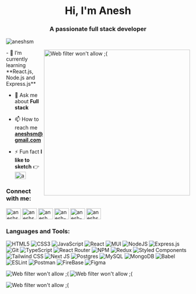 <h1 align="center">Hi, I'm Anesh</h1>
<h3 align="center">A passionate full stack developer</h3>

<p align="left"> <img src="https://komarev.com/ghpvc/?username=aneshsm&label=Profile%20views&color=0e75b6&style=flat" alt="aneshsm" /> </p>
<img align="right" alt="Web filter won't allow ;( " width="400" src="https://scontent.cdninstagram.com/v/t51.29350-15/192039033_940239880141602_7769637873861636989_n.jpg?stp=dst-jpg_e35&efg=eyJ2ZW5jb2RlX3RhZyI6ImltYWdlX3VybGdlbi4xMDgweDExMTAuc2RyLmYyOTM1MCJ9&_nc_ht=scontent.cdninstagram.com&_nc_cat=106&_nc_ohc=Q9V5rVQhVu8Ab56whu4&edm=APs17CUBAAAA&ccb=7-5&ig_cache_key=MjU4MjkyNDA2OTU4NzI4ODYzOQ%3D%3D.2-ccb7-5&oh=00_AfDpMMjF6AinwtcZyJ-yo_5yf1tlAC57CIYvatrJrVIc2g&oe=6627C3F5&_nc_sid=10d13b">
- 🌱 I’m currently learning **React.js, Node.js and Express.js**

- 💬 Ask me about **Full stack**

- 📫 How to reach me **aneshsm@gmail.com**

- ⚡ Fun fact **I like to sketch** 👉 <a href="https://www.instagram.com/arto.beginner" target="blank"><img align="center" src="https://raw.githubusercontent.com/rahuldkjain/github-profile-readme-generator/master/src/images/icons/Social/instagram.svg" alt="aneshsm" height="20" width="30" /></a>

<h3 align="left">Connect with me:</h3>
<p align="left">
<a href="https://codepen.io/aneshsm" target="blank"><img align="center" src="https://raw.githubusercontent.com/rahuldkjain/github-profile-readme-generator/master/src/images/icons/Social/codepen.svg" alt="aneshsm" height="30" width="40" /></a>
<a href="https://dev.to/aneshsm" target="blank"><img align="center" src="https://raw.githubusercontent.com/rahuldkjain/github-profile-readme-generator/master/src/images/icons/Social/devto.svg" alt="aneshsm" height="30" width="40" /></a>
<a href="https://twitter.com/anesh_sm" target="blank"><img align="center" src="https://raw.githubusercontent.com/rahuldkjain/github-profile-readme-generator/master/src/images/icons/Social/twitter.svg" alt="anesh_sm" height="30" width="40" /></a>
<a href="https://linkedin.com/in/anesh-somanath-majalikar-13666b222" target="blank"><img align="center" src="https://raw.githubusercontent.com/rahuldkjain/github-profile-readme-generator/master/src/images/icons/Social/linked-in-alt.svg" alt="anesh-somanath-majalikar-13666b222" height="30" width="40" /></a>
<a href="https://stackoverflow.com/users/anesh-soamanath-majalikar" target="blank"><img align="center" src="https://raw.githubusercontent.com/rahuldkjain/github-profile-readme-generator/master/src/images/icons/Social/stack-overflow.svg" alt="anesh-soamanath-majalikar" height="30" width="40" /></a>
<a href="https://codesandbox.com/aneshsm" target="blank"><img align="center" src="https://raw.githubusercontent.com/rahuldkjain/github-profile-readme-generator/master/src/images/icons/Social/codesandbox.svg" alt="aneshsm" height="30" width="40" /></a>

<h3 align="left">Languages and Tools:</h3>

![HTML5](https://img.shields.io/badge/html5-%23E34F26.svg?style=for-the-badge&logo=html5&logoColor=white) 
![CSS3](https://img.shields.io/badge/css3-%231572B6.svg?style=for-the-badge&logo=css3&logoColor=white) 
![JavaScript](https://img.shields.io/badge/javascript-%23323330.svg?style=for-the-badge&logo=javascript&logoColor=%23F7DF1E)
![React](https://img.shields.io/badge/react-%2320232a.svg?style=for-the-badge&logo=react&logoColor=%2361DAFB) 
![MUI](https://img.shields.io/badge/MUI-%230081CB.svg?style=for-the-badge&logo=mui&logoColor=white)
![NodeJS](https://img.shields.io/badge/node.js-6DA55F?style=for-the-badge&logo=node.js&logoColor=white)
![Express.js](https://img.shields.io/badge/express.js-%23404d59.svg?style=for-the-badge&logo=express&logoColor=%2361DAFB)
![Git](https://img.shields.io/badge/Git-F24E1E?style=for-the-badge&logo=git&logoColor=white) 
![TypeScript](https://img.shields.io/badge/typescript-%23007ACC.svg?style=for-the-badge&logo=typescript&logoColor=white) 
![React Router](https://img.shields.io/badge/React_Router-CA4245?style=for-the-badge&logo=react-router&logoColor=white) 
![NPM](https://img.shields.io/badge/NPM-%23000000.svg?style=for-the-badge&logo=npm&logoColor=red) 
![Redux](https://img.shields.io/badge/redux-%23593d88.svg?style=for-the-badge&logo=redux&logoColor=white) 
![Styled Components](https://img.shields.io/badge/styled--components-DB7093?style=for-the-badge&logo=styled-components&logoColor=white) 
![Tailwind CSS](https://img.shields.io/badge/Tailwind%20CSS-%230081CB.svg?style=for-the-badge&logo=Tailwind%20CSS&logoColor=cyan) 
![Next JS](https://img.shields.io/badge/Next-black?style=for-the-badge&logo=next.js&logoColor=white)
![Postgres](https://img.shields.io/badge/postgres-%23316192.svg?style=for-the-badge&logo=postgresql&logoColor=white) 
![MySQL](https://img.shields.io/badge/mysql-%2300f.svg?style=for-the-badge&logo=mysql&logoColor=white) 
![MongoDB](https://img.shields.io/badge/MongoDB-%234ea94b.svg?style=for-the-badge&logo=mongodb&logoColor=white) 
![Babel](https://img.shields.io/badge/Babel-F9DC3e?style=for-the-badge&logo=babel&logoColor=black) 
![ESLint](https://img.shields.io/badge/ESLint-4B3263?style=for-the-badge&logo=eslint&logoColor=white) 
![Postman](https://img.shields.io/badge/Postman-FF6C37?style=for-the-badge&logo=postman&logoColor=white) 
![FireBase](https://img.shields.io/badge/Firebase-%23000000.svg?style=for-the-badge&logo=Firebase&logoColor=yellow) 
![Figma](https://img.shields.io/badge/Figma-F24E1E?style=for-the-badge&logo=figma&logoColor=green) 

<p><img align="left" src="https://github-readme-stats.vercel.app/api/top-langs?username=aneshsm&theme=dark&hide_border=false&include_all_commits=false&count_private=false&show_icons=true&locale=en&layout=compact" alt="Web filter won't allow ;(" /> <img align="center" src="https://github-readme-stats.vercel.app/api?username=aneshsm&theme=dark&hide_border=false&show_icons=true&locale=en" alt="Web filter won't allow ;(" /></p>


![Web filter won't allow ;(](https://scontent.cdninstagram.com/v/t51.29350-15/121965930_699082857481337_6306063060037486138_n.jpg?stp=dst-jpg_e35&efg=eyJ2ZW5jb2RlX3RhZyI6ImltYWdlX3VybGdlbi4xMDgweDg4My5zZHIuZjI5MzUwIn0&_nc_ht=scontent.cdninstagram.com&_nc_cat=105&_nc_ohc=ODpR76px5cwAb62V8FG&edm=APs17CUBAAAA&ccb=7-5&ig_cache_key=MjQyMjQ4MjE1Mzg2OTA2MDMwNg%3D%3D.2-ccb7-5&oh=00_AfBl3QthhSNfrqX_cNqGUzEtEhn7K7vKJYe6gYfP6plPSg&oe=6629A522&_nc_sid=10d13b)
